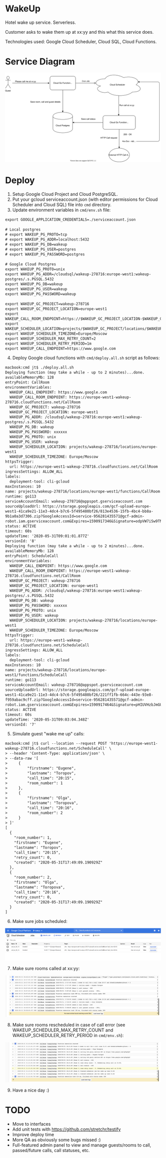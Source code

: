 # WakeUp

Hotel wake up service. Serverless.

Customer asks to wake them up at xx:yy and this what this service does.

Technologies used: Google Cloud Scheduler, Cloud SQL, Cloud Functions.

# Service Diagram

![](images/diagram.svg)

# Deploy

1. Setup Google Cloud Project and Cloud PostgreSQL.
2. Put your gcloud serviceaccount.json (with editor permissions for Cloud Scheduler and Cloud SQL) file into `cmd` directory.
3. Update environment variables in `cmd/env.sh` file:

```
export GOOGLE_APPLICATION_CREDENTIALS=./serviceaccount.json

# Local postgres
# export WAKEUP_PG_PROTO=tcp
# export WAKEUP_PG_ADDR=localhost:5432
# export WAKEUP_PG_DB=wakeup
# export WAKEUP_PG_USER=postgres
# export WAKEUP_PG_PASSWORD=postgres

# Google Cloud Postgres
export WAKEUP_PG_PROTO=unix
export WAKEUP_PG_ADDR=/cloudsql/wakeup-278716:europe-west1:wakeup-postgres/.s.PGSQL.5432
export WAKEUP_PG_DB=wakeup
export WAKEUP_PG_USER=wakeup
export WAKEUP_PG_PASSWORD=wakeup

export WAKEUP_GC_PROJECT=wakeup-278716
export WAKEUP_GC_PROJECT_LOCATION=europe-west1
export WAKEUP_CALL_ROOM_ENDPOINT=https://$WAKEUP_GC_PROJECT_LOCATION-$WAKEUP_GC_PROJECT.cloudfunctions.net/CallRoom
export WAKEUP_SCHEDULER_LOCATION=projects/$WAKEUP_GC_PROJECT/locations/$WAKEUP_GC_PROJECT_LOCATION
export WAKEUP_SCHEDULER_TIMEZONE=Europe/Moscow
export WAKEUP_SCHEDULER_MAX_RETRY_COUNT=2
export WAKEUP_SCHEDULER_RETRY_PERIOD=1m
export WAKEUP_CALL_ENDPOINT=https://www.google.com
```

4. Deploy Google cloud functions with `cmd/deploy.all.sh` script as follows:

```
macbook:cmd jt$ ./deploy.all.sh
Deploying function (may take a while - up to 2 minutes)...done.
availableMemoryMb: 128
entryPoint: CallRoom
environmentVariables:
  WAKEUP_CALL_ENDPOINT: https://www.google.com
  WAKEUP_CALL_ROOM_ENDPOINT: https://europe-west1-wakeup-278716.cloudfunctions.net/CallRoom
  WAKEUP_GC_PROJECT: wakeup-278716
  WAKEUP_GC_PROJECT_LOCATION: europe-west1
  WAKEUP_PG_ADDR: /cloudsql/wakeup-278716:europe-west1:wakeup-postgres/.s.PGSQL.5432
  WAKEUP_PG_DB: wakeup
  WAKEUP_PG_PASSWORD: xxxxxx
  WAKEUP_PG_PROTO: unix
  WAKEUP_PG_USER: wakeup
  WAKEUP_SCHEDULER_LOCATION: projects/wakeup-278716/locations/europe-west1
  WAKEUP_SCHEDULER_TIMEZONE: Europe/Moscow
httpsTrigger:
  url: https://europe-west1-wakeup-278716.cloudfunctions.net/CallRoom
ingressSettings: ALLOW_ALL
labels:
  deployment-tool: cli-gcloud
maxInstances: 10
name: projects/wakeup-278716/locations/europe-west1/functions/CallRoom
runtime: go113
serviceAccountEmail: wakeup-278716@appspot.gserviceaccount.com
sourceUploadUrl: https://storage.googleapis.com/gcf-upload-europe-west1-41ca9e21-11e3-4dc4-b7c6-5f495480bf26/813e4536-15fb-4bc4-bb8a-9b1a0a3d7306.zip?GoogleAccessId=service-956281435571@gcf-admin-robot.iam.gserviceaccount.com&Expires=1590917346&Signature=odpVW7iSw9TNgi8H0qR2OpJxqs%2Bgn3Rv2fJJ2AOHEBNtH5F6GEHwJNaO%2BhUez%2BHSzwwBS2OjIeWm5F%2BcDXO8Wz0k36QU4gq75omqAgzgRHUN4pp3EFUJBUICX99VawBcRZK6TNwQl4L5s6L8XWS86UWEizP7ObuCZ7YARU5eVeqVpM%2F4OVNf%2FDgGGXvnI7AL%2FyDit3u24ZIrlGiJN0zyO5SydRUnvaRKGS7sfLgQ2hMSXgR1mjpwaCqVZIk810WoYh%2BCzUqaC7Ij%2BZqRv1vgNcJdJHvEy%2FW72lIKaCIto0MerEScu3Icy6OCN%2BccGWLbQAvjhX8QZFlBuQxn9ggdSw%3D%3D
status: ACTIVE
timeout: 60s
updateTime: '2020-05-31T09:01:01.877Z'
versionId: '8'
Deploying function (may take a while - up to 2 minutes)...done.
availableMemoryMb: 128
entryPoint: ScheduleCall
environmentVariables:
  WAKEUP_CALL_ENDPOINT: https://www.google.com
  WAKEUP_CALL_ROOM_ENDPOINT: https://europe-west1-wakeup-278716.cloudfunctions.net/CallRoom
  WAKEUP_GC_PROJECT: wakeup-278716
  WAKEUP_GC_PROJECT_LOCATION: europe-west1
  WAKEUP_PG_ADDR: /cloudsql/wakeup-278716:europe-west1:wakeup-postgres/.s.PGSQL.5432
  WAKEUP_PG_DB: wakeup
  WAKEUP_PG_PASSWORD: xxxxxx
  WAKEUP_PG_PROTO: unix
  WAKEUP_PG_USER: wakeup
  WAKEUP_SCHEDULER_LOCATION: projects/wakeup-278716/locations/europe-west1
  WAKEUP_SCHEDULER_TIMEZONE: Europe/Moscow
httpsTrigger:
  url: https://europe-west1-wakeup-278716.cloudfunctions.net/ScheduleCall
ingressSettings: ALLOW_ALL
labels:
  deployment-tool: cli-gcloud
maxInstances: 10
name: projects/wakeup-278716/locations/europe-west1/functions/ScheduleCall
runtime: go113
serviceAccountEmail: wakeup-278716@appspot.gserviceaccount.com
sourceUploadUrl: https://storage.googleapis.com/gcf-upload-europe-west1-41ca9e21-11e3-4dc4-b7c6-5f495480bf26/221ff1fb-664c-443e-93e8-f959abac9cff.zip?GoogleAccessId=service-956281435571@gcf-admin-robot.iam.gserviceaccount.com&Expires=1590917464&Signature=pHIUVHzbJmGUEnVm121bdkftd7J8nwBpM66ICzVaDRWVXxCpFIkP7CrLApO2KeDS%2F0TD%2F1AYjFZ%2F5Hh3S8vgv8mdLzGoSA93FCr%2FUBFlwQ4vQW2ExTkv%2B2948nzKdocJXLOMXm7%2FeNQaNhaieQg%2BaLlK2QnUnAeQLsZMnYaPxQ3YoszVb4Q0gGdMfvUAVCGzQymtXQ%2FwprCqg3XsGSwcWStyzKNSUyjN7smNxGTOKki8yBHp2N6WTER0K93LRhxI9TvVxv3XL0OAkaKRzgQEsvGO7KlK14M6UtssxB71edMPpYpLZi%2BwkrowQS6kvEBFbEv5ZOyTDnYRVdiyO7jEUg%3D%3D
status: ACTIVE
timeout: 60s
updateTime: '2020-05-31T09:03:04.348Z'
versionId: '7'
```

5. Simulate guest "wake me up" calls:

```
macbook:cmd jt$ curl --location --request POST 'https://europe-west1-wakeup-278716.cloudfunctions.net/ScheduleCall' \
> --header 'Content-Type: application/json' \
> --data-raw '[
>     {
>         "firstname": "Eugene",
>         "lastname": "Toropov",
>         "call_time": "20:15",
>         "room_number": 1
>     },
>     {
>         "firstname": "Olga",
>         "lastname": "Toropova",
>         "call_time": "20:16",
>         "room_number": 2
>     }
> ]'
[
  {
    "room_number": 1,
    "firstname": "Eugene",
    "lastname": "Toropov",
    "call_time": "20:15",
    "retry_count": 0,
    "created": "2020-05-31T17:49:09.190929Z"
  },
  {
    "room_number": 2,
    "firstname": "Olga",
    "lastname": "Toropova",
    "call_time": "20:16",
    "retry_count": 0,
    "created": "2020-05-31T17:49:09.190929Z"
  }
]
```

6. Make sure jobs scheduled:

![](images/jobs.png)

7. Make sure rooms called at xx:yy:

![](images/calls.png)

8. Make sure rooms rescheduled in case of call error (see WAKEUP_SCHEDULER_MAX_RETRY_COUNT and WAKEUP_SCHEDULER_RETRY_PERIOD in `cmd/env.sh`):

![](images/retry.png)

9. Have a nice day :)

# TODO

- Move to interfaces
- Add unit tests with https://github.com/stretchr/testify
- Improve deploy time
- More QA as obviously some bugs missed :)
- Full-featured admin panel to view and manage guests/rooms to call, passed/future calls, call statuses, etc.

